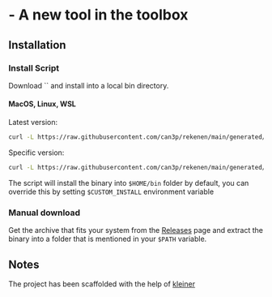 #  - A new tool in the toolbox

## Installation

### Install Script

Download `` and install into a local bin directory.

#### MacOS, Linux, WSL

Latest version:

```bash
curl -L https://raw.githubusercontent.com/can3p/rekenen/main/generated/install.sh | sh
```

Specific version:

```bash
curl -L https://raw.githubusercontent.com/can3p/rekenen/main/generated/install.sh | sh -s 0.0.4
```

The script will install the binary into `$HOME/bin` folder by default, you can override this by setting
`$CUSTOM_INSTALL` environment variable

### Manual download

Get the archive that fits your system from the [Releases](https://github.com/can3p/rekenen/releases) page and
extract the binary into a folder that is mentioned in your `$PATH` variable.

## Notes

The project has been scaffolded with the help of [kleiner](https://github.com/can3p/kleiner)

